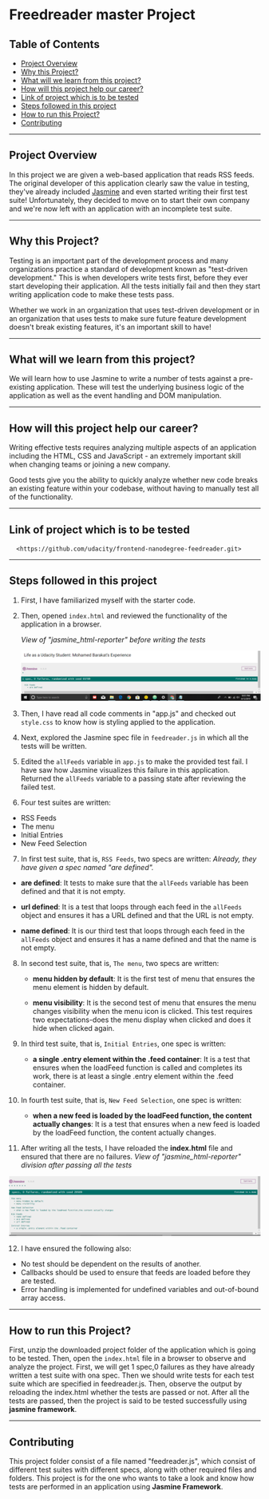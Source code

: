 # Freedreader master Project

## Table of Contents

- [Project Overview](#Project-Overview)
- [Why this Project?](#Why-this-Project)
- [What will we learn from this project?](#What-will-we-learn-from-this-project)
- [How will this project help our career?](#How-will-this-project-help-our-career)
- [Link of project which is to be tested](#Link-of-project-which-is-to-be-tested)
- [Steps followed in this project](#Steps-followed-in-this-project)
- [How to run this Project?](#How-to-run-this-Project)
- [Contributing](#Contributing)

--------------------------------------------------------------------------------

## Project Overview

In this project we are given a web-based application that reads RSS feeds. The original developer of this application clearly saw the value in testing, they've already included [Jasmine](http://jasmine.github.io/) and even started writing their first test suite! Unfortunately, they decided to move on to start their own company and we're now left with an application with an incomplete test suite.

--------------------------------------------------------------------------------

## Why this Project?

Testing is an important part of the development process and many organizations practice a standard of development known as "test-driven development." This is when developers write tests first, before they ever start developing their application. All the tests initially fail and then they start writing application code to make these tests pass.

Whether we work in an organization that uses test-driven development or in an organization that uses tests to make sure future feature development doesn't break existing features, it's an important skill to have!

--------------------------------------------------------------------------------

## What will we learn from this project?

We will learn how to use Jasmine to write a number of tests against a pre-existing application. These will test the underlying business logic of the application as well as the event handling and DOM manipulation.

--------------------------------------------------------------------------------

## How will this project help our career?

Writing effective tests requires analyzing multiple aspects of an application including the HTML, CSS and JavaScript - an extremely important skill when changing teams or joining a new company.

Good tests give you the ability to quickly analyze whether new code breaks an existing feature within your codebase, without having to manually test all of the functionality.

--------------------------------------------------------------------------------

## Link of project which is to be tested

```
  <https://github.com/udacity/frontend-nanodegree-feedreader.git>
```

--------------------------------------------------------------------------------

## Steps followed in this project

1. First, I have familiarized myself with the starter code.

2. Then, opened `index.html` and reviewed the functionality of the application in a browser.

    _View of "jasmine_html-reporter" before writing the tests_

    ![screenshot](./images/before.png)

3. Then, I have read all code comments in "app.js" and checked out `style.css` to know how is styling applied to the application.

4. Next, explored the Jasmine spec file in `feedreader.js` in which all the tests will be written.

5. Edited the `allFeeds` variable in `app.js` to make the provided test fail. I have saw how Jasmine visualizes this failure in this application. Returned the `allFeeds` variable to a passing state after reviewing the failed test.

6. Four test suites are written:

  - RSS Feeds
  - The menu
  - Initial Entries
  - New Feed Selection

7. In first test suite, that is, `RSS Feeds`, two specs are written: _Already, they have given a spec named "are defined"._

  - **are defined**: It tests to make sure that the `allFeeds` variable has been defined and that it is not empty.

  - **url defined**: It is a test that loops through each feed in the `allFeeds` object and ensures it has a URL defined and that the URL is not empty.

  - **name defined**: It is our third test that loops through each feed in the `allFeeds` object and ensures it has a name defined and that the name is not empty.

8. In second test suite, that is, `The menu`, two specs are written:

   - **menu hidden by default**: It is the first test of menu that ensures the menu element is hidden by default.

   - **menu visibility**: It is the second test of menu that ensures the menu changes visibility when the menu icon is clicked. This test requires two expectations-does the menu display when clicked and does it hide when clicked again.

9. In third test suite, that is, `Initial Entries`, one spec is written:

   - **a single .entry element within the .feed container**: It is a test that ensures when the loadFeed function is called and completes its work, there is at least a single .entry element within the .feed container.

10. In fourth test suite, that is, `New Feed Selection`, one spec is written:

    - **when a new feed is loaded by the loadFeed function, the content actually changes**: It is a test that ensures when a new feed is loaded by the loadFeed function, the content actually changes.

11. After writing all the tests, I have reloaded the **index.html** file and ensured that there are no failures.
   _View of "jasmine_html-reporter" division after passing all the tests_

   ![screenshot](./images/after.png)

12. I have ensured the following also:

  - No test should be dependent on the results of another.
  - Callbacks should be used to ensure that feeds are loaded before they are tested.
  - Error handling is implemented for undefined variables and out-of-bound array access.

--------------------------------------------------------------------------------

## How to run this Project?

First, unzip the downloaded project folder of the application which is going to be tested. Then, open the `index.html` file in a browser to observe and analyze the project. First, we will get 1 spec,0 failures as they have already written a test suite with ona spec. Then we should write tests for each test suite which are specified in feedreader.js. Then, observe the output by reloading the index.html whether the tests are passed or not. After all the tests are passed, then the project is said to be tested successfully using **jasmine framework**.

--------------------------------------------------------------------------------

## Contributing

This project folder consist of a file named "feedreader.js", which consist of different test suites with different specs, along with other required files and folders. This project is for the one who wants to take a look and know how tests are performed in an application using **Jasmine Framework**.
